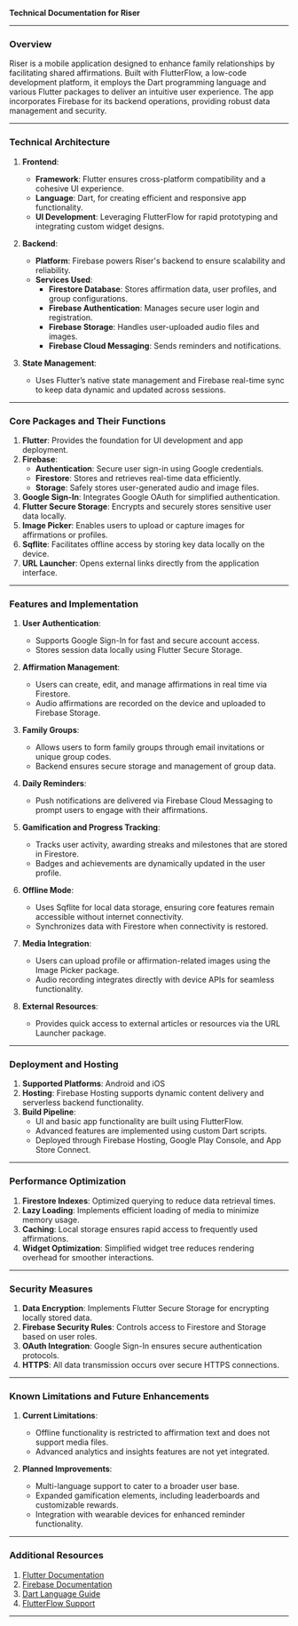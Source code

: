 **Technical Documentation for Riser**

---

### **Overview**
Riser is a mobile application designed to enhance family relationships by facilitating shared affirmations. Built with FlutterFlow, a low-code development platform, it employs the Dart programming language and various Flutter packages to deliver an intuitive user experience. The app incorporates Firebase for its backend operations, providing robust data management and security.

---

### **Technical Architecture**
1. **Frontend**:
   - **Framework**: Flutter ensures cross-platform compatibility and a cohesive UI experience.
   - **Language**: Dart, for creating efficient and responsive app functionality.
   - **UI Development**: Leveraging FlutterFlow for rapid prototyping and integrating custom widget designs.

2. **Backend**:
   - **Platform**: Firebase powers Riser's backend to ensure scalability and reliability.
   - **Services Used**:
     - **Firestore Database**: Stores affirmation data, user profiles, and group configurations.
     - **Firebase Authentication**: Manages secure user login and registration.
     - **Firebase Storage**: Handles user-uploaded audio files and images.
     - **Firebase Cloud Messaging**: Sends reminders and notifications.

3. **State Management**:
   - Uses Flutter’s native state management and Firebase real-time sync to keep data dynamic and updated across sessions.

---

### **Core Packages and Their Functions**
1. **Flutter**: Provides the foundation for UI development and app deployment.
2. **Firebase**:
   - **Authentication**: Secure user sign-in using Google credentials.
   - **Firestore**: Stores and retrieves real-time data efficiently.
   - **Storage**: Safely stores user-generated audio and image files.
3. **Google Sign-In**: Integrates Google OAuth for simplified authentication.
4. **Flutter Secure Storage**: Encrypts and securely stores sensitive user data locally.
5. **Image Picker**: Enables users to upload or capture images for affirmations or profiles.
6. **Sqflite**: Facilitates offline access by storing key data locally on the device.
7. **URL Launcher**: Opens external links directly from the application interface.

---

### **Features and Implementation**
1. **User Authentication**:
   - Supports Google Sign-In for fast and secure account access.
   - Stores session data locally using Flutter Secure Storage.

2. **Affirmation Management**:
   - Users can create, edit, and manage affirmations in real time via Firestore.
   - Audio affirmations are recorded on the device and uploaded to Firebase Storage.

3. **Family Groups**:
   - Allows users to form family groups through email invitations or unique group codes.
   - Backend ensures secure storage and management of group data.

4. **Daily Reminders**:
   - Push notifications are delivered via Firebase Cloud Messaging to prompt users to engage with their affirmations.

5. **Gamification and Progress Tracking**:
   - Tracks user activity, awarding streaks and milestones that are stored in Firestore.
   - Badges and achievements are dynamically updated in the user profile.

6. **Offline Mode**:
   - Uses Sqflite for local data storage, ensuring core features remain accessible without internet connectivity.
   - Synchronizes data with Firestore when connectivity is restored.

7. **Media Integration**:
   - Users can upload profile or affirmation-related images using the Image Picker package.
   - Audio recording integrates directly with device APIs for seamless functionality.

8. **External Resources**:
   - Provides quick access to external articles or resources via the URL Launcher package.

---

### **Deployment and Hosting**
1. **Supported Platforms**: Android and iOS
2. **Hosting**: Firebase Hosting supports dynamic content delivery and serverless backend functionality.
3. **Build Pipeline**:
   - UI and basic app functionality are built using FlutterFlow.
   - Advanced features are implemented using custom Dart scripts.
   - Deployed through Firebase Hosting, Google Play Console, and App Store Connect.

---

### **Performance Optimization**
1. **Firestore Indexes**: Optimized querying to reduce data retrieval times.
2. **Lazy Loading**: Implements efficient loading of media to minimize memory usage.
3. **Caching**: Local storage ensures rapid access to frequently used affirmations.
4. **Widget Optimization**: Simplified widget tree reduces rendering overhead for smoother interactions.

---

### **Security Measures**
1. **Data Encryption**: Implements Flutter Secure Storage for encrypting locally stored data.
2. **Firebase Security Rules**: Controls access to Firestore and Storage based on user roles.
3. **OAuth Integration**: Google Sign-In ensures secure authentication protocols.
4. **HTTPS**: All data transmission occurs over secure HTTPS connections.

---

### **Known Limitations and Future Enhancements**
1. **Current Limitations**:
   - Offline functionality is restricted to affirmation text and does not support media files.
   - Advanced analytics and insights features are not yet integrated.

2. **Planned Improvements**:
   - Multi-language support to cater to a broader user base.
   - Expanded gamification elements, including leaderboards and customizable rewards.
   - Integration with wearable devices for enhanced reminder functionality.

---

### **Additional Resources**
1. [Flutter Documentation](https://flutter.dev/docs)
2. [Firebase Documentation](https://firebase.google.com/docs)
3. [Dart Language Guide](https://dart.dev/guides)
4. [FlutterFlow Support](https://docs.flutterflow.io/)

---

